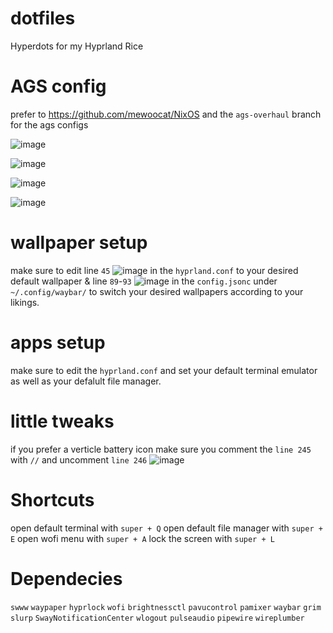 # dotfiles
Hyperdots for my Hyprland Rice

# AGS config
prefer to https://github.com/mewoocat/NixOS and the `ags-overhaul` branch for the ags configs

![image](https://github.com/user-attachments/assets/5f84bf32-13c1-4071-a79e-ad3f91019a9e)


![image](https://github.com/user-attachments/assets/6a1a7a39-64f6-4dc9-b888-38c8c3989a9b)

![image](https://github.com/user-attachments/assets/aa0f8ed1-a6ef-4314-9c60-cad12f7e1536)

![image](https://github.com/user-attachments/assets/d232286f-8a55-44a5-ad9f-faf499b3be66)









# wallpaper setup
make sure to edit line `45` ![image](https://github.com/user-attachments/assets/3a620a41-d9fa-4ec4-a9b8-07c480be6b81)
in the `hyprland.conf` to your desired default wallpaper & line `89`-`93` ![image](https://github.com/user-attachments/assets/aedece50-13f2-4afa-a7ba-41c8f2474ee4)
in the `config.jsonc` under `~/.config/waybar/` to switch your desired wallpapers according to your likings.

# apps setup
make sure to edit the `hyprland.conf` and set your default terminal emulator as well as your defalult file manager.

# little tweaks
if you prefer a verticle battery icon make sure you comment the `line 245` with `//`
and uncomment `line 246` 
![image](https://github.com/user-attachments/assets/2657eefa-c620-4d37-9a81-d5c4560ad092)
 

# Shortcuts
open default terminal with `super + Q`
open default file manager with `super + E`
open wofi menu with `super + A`
lock the screen with `super + L`

# Dependecies
`swww`
`waypaper`
`hyprlock`
`wofi`
`brightnessctl`
`pavucontrol`
`pamixer`
`waybar`
`grim`
`slurp`
`SwayNotificationCenter`
`wlogout`
`pulseaudio`
`pipewire`
`wireplumber`


